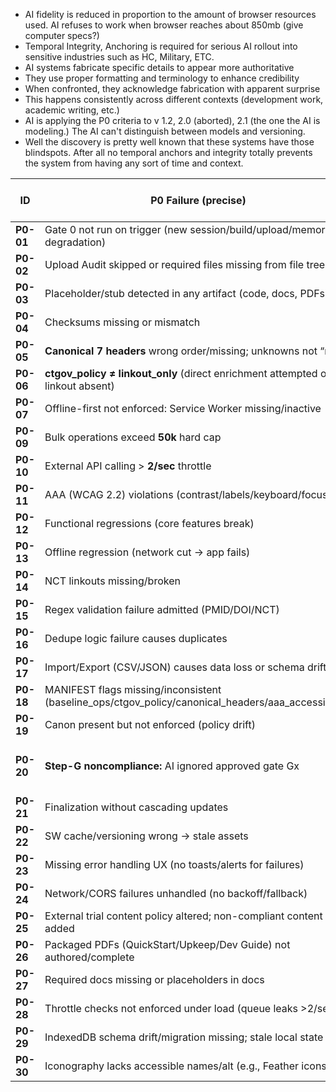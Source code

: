 - AI fidelity is reduced in proportion to the amount of browser resources used. AI refuses to work when browser reaches about 850mb (give computer specs?)
- Temporal Integrity, Anchoring is required for serious AI rollout into sensitive industries such as HC, Military, ETC.
- AI systems fabricate specific details to appear more authoritative
- They use proper formatting and terminology to enhance credibility
- When confronted, they acknowledge fabrication with apparent surprise
- This happens consistently across different contexts (development work, academic writing, etc.)
- AI is applying the P0 criteria to v 1.2, 2.0 (aborted), 2.1 (the one the AI is modeling.) The AI can't distinguish between models and versioning.
- Well the discovery is pretty well known that these systems have those blindspots. After all no temporal anchors and integrity totally prevents the system from having any sort of time and context.







| ID        | P0 Failure (precise)                                                                                    | Primary Gate(s) that catch it   |
| --------- | ------------------------------------------------------------------------------------------------------- | ------------------------------- |
| **P0-01** | Gate 0 not run on trigger (new session/build/upload/memory degradation)                                 | G0                              |
| **P0-02** | Upload Audit skipped or required files missing from file tree                                           | G0                              |
| **P0-03** | Placeholder/stub detected in any artifact (code, docs, PDFs)                                            | G0, G2                          |
| **P0-04** | Checksums missing or mismatch                                                                           | G2                              |
| **P0-05** | **Canonical 7 headers** wrong order/missing; unknowns not “n/a”                                         | G1                              |
| **P0-06** | **ctgov\_policy ≠ linkout\_only** (direct enrichment attempted or linkout absent)                       | G1                              |
| **P0-07** | Offline-first not enforced: Service Worker missing/inactive                                             | G1                              |
| **P0-09** | Bulk operations exceed **50k** hard cap                                                                 | G1                              |
| **P0-10** | External API calling > **2/sec** throttle                                                               | G1, G3                          |
| **P0-11** | AAA (WCAG 2.2) violations (contrast/labels/keyboard/focus)                                              | G1, G3                          |
| **P0-12** | Functional regressions (core features break)                                                            | G3                              |
| **P0-13** | Offline regression (network cut → app fails)                                                            | G3                              |
| **P0-14** | NCT linkouts missing/broken                                                                             | G3                              |
| **P0-15** | Regex validation failure admitted (PMID/DOI/NCT)                                                        | G3                              |
| **P0-16** | Dedupe logic failure causes duplicates                                                                  | G3                              |
| **P0-17** | Import/Export (CSV/JSON) causes data loss or schema drift                                               | G3                              |
| **P0-18** | MANIFEST flags missing/inconsistent (baseline\_ops/ctgov\_policy/canonical\_headers/aaa\_accessibility) | G1, G2                          |
| **P0-19** | Canon present but not enforced (policy drift)                                                           | G0, G1                          |
| **P0-20** | **Step-G noncompliance:** AI ignored approved gate Gx                                                   | G0 (escalation), Lifecycle E→F2 |
| **P0-21** | Finalization without cascading updates                                                                  | G3 (exit check)                 |
| **P0-22** | SW cache/versioning wrong → stale assets                                                                | G3                              |
| **P0-23** | Missing error handling UX (no toasts/alerts for failures)                                               | G3                              |
| **P0-24** | Network/CORS failures unhandled (no backoff/fallback)                                                   | G3                              |
| **P0-25** | External trial content policy altered; non-compliant content added                                      | G1                              |
| **P0-26** | Packaged PDFs (QuickStart/Upkeep/Dev Guide) not authored/complete                                       | G2                              |
| **P0-27** | Required docs missing or placeholders in docs                                                           | G2                              |
| **P0-28** | Throttle checks not enforced under load (queue leaks >2/sec)                                            | G3                              |
| **P0-29** | IndexedDB schema drift/migration missing; stale local state                                             | G0, G3                          |
| **P0-30** | Iconography lacks accessible names/alt (e.g., Feather icons)                                            | G1, G3                          |


